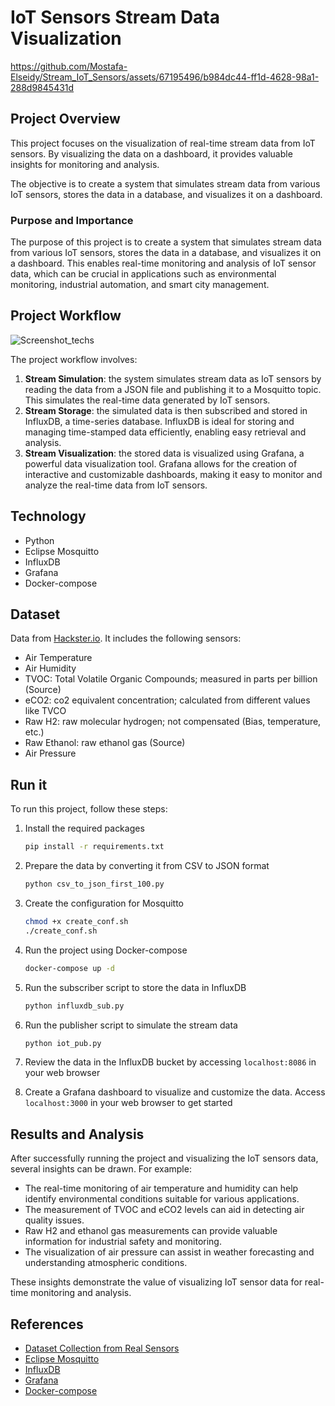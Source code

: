 # IoT Sensors Stream Data Visualization

https://github.com/Mostafa-Elseidy/Stream_IoT_Sensors/assets/67195496/b984dc44-ff1d-4628-98a1-288d9845431d

## Project Overview

This project focuses on the visualization of real-time stream data from IoT sensors. By visualizing the data on a dashboard, it provides valuable insights for monitoring and analysis.

The objective is to create a system that simulates stream data from various IoT sensors, stores the data in a database, and visualizes it on a dashboard.

### Purpose and Importance

The purpose of this project is to create a system that simulates stream data from various IoT sensors, stores the data in a database, and visualizes it on a dashboard. This enables real-time monitoring and analysis of IoT sensor data, which can be crucial in applications such as environmental monitoring, industrial automation, and smart city management.

## Project Workflow

![Screenshot_techs](https://github.com/Mostafa-Elseidy/Stream_IoT_Sensors/assets/67195496/76cbb1cd-f43c-4f8e-9b61-e62d131b3c24)

The project workflow involves:

1. **Stream Simulation**: the system simulates stream data as IoT sensors by reading the data from a JSON file and publishing it to a Mosquitto topic. This simulates the real-time data generated by IoT sensors.
2. **Stream Storage**: the simulated data is then subscribed and stored in InfluxDB, a time-series database. InfluxDB is ideal for storing and managing time-stamped data efficiently, enabling easy retrieval and analysis.
3. **Stream Visualization**: the stored data is visualized using Grafana, a powerful data visualization tool. Grafana allows for the creation of interactive and customizable dashboards, making it easy to monitor and analyze the real-time data from IoT sensors.

## Technology

- Python
- Eclipse Mosquitto
- InfluxDB
- Grafana
- Docker-compose

## Dataset

 Data from [Hackster.io](https://www.hackster.io/stefanblattmann/real-time-smoke-detection-with-ai-based-sensor-fusion-1086e6#team). It includes the following sensors:

- Air Temperature
- Air Humidity
- TVOC: Total Volatile Organic Compounds; measured in parts per billion (Source)
- eCO2: co2 equivalent concentration; calculated from different values like TVCO
- Raw H2: raw molecular hydrogen; not compensated (Bias, temperature, etc.)
- Raw Ethanol: raw ethanol gas (Source)
- Air Pressure

## Run it

To run this project, follow these steps:

1. Install the required packages

    ```sh
    pip install -r requirements.txt
    ```

2. Prepare the data by converting it from CSV to JSON format

    ```sh
    python csv_to_json_first_100.py
    ```

3. Create the configuration for Mosquitto

    ```sh
    chmod +x create_conf.sh
    ./create_conf.sh
    ```

4. Run the project using Docker-compose

    ```sh
    docker-compose up -d
    ```

5. Run the subscriber script to store the data in InfluxDB

    ```sh
    python influxdb_sub.py
    ```

6. Run the publisher script to simulate the stream data

    ```sh
    python iot_pub.py
    ```

7. Review the data in the InfluxDB bucket by accessing `localhost:8086` in your web browser

8. Create a Grafana dashboard to visualize and customize the data. Access `localhost:3000` in your web browser to get started

## Results and Analysis

After successfully running the project and visualizing the IoT sensors data, several insights can be drawn. For example:

- The real-time monitoring of air temperature and humidity can help identify environmental conditions suitable for various applications.
- The measurement of TVOC and eCO2 levels can aid in detecting air quality issues.
- Raw H2 and ethanol gas measurements can provide valuable information for industrial safety and monitoring.
- The visualization of air pressure can assist in weather forecasting and understanding atmospheric conditions.

These insights demonstrate the value of visualizing IoT sensor data for real-time monitoring and analysis.

## References

- [Dataset Collection from Real Sensors](https://www.hackster.io/stefanblattmann/real-time-smoke-detection-with-ai-based-sensor-fusion-1086e6#team)
- [Eclipse Mosquitto](https://mosquitto.org/)
- [InfluxDB](https://www.influxdata.com/products/influxdb/)
- [Grafana](https://grafana.com/)
- [Docker-compose](https://docs.docker.com/compose/)
